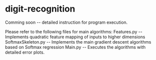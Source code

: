 # digit-recognition

Comming soon -- detailed instruction for program execution.

Please refer to the following files for main algorithms:
Features.py -- Implements quadratic feature mapping of inputs to higher dimensions
SoftmaxSkeleton.py -- Implements the main gradient descent algorithms based on Softmax regression
Main.py -- Executes the algorithms with detailed error plots. 
